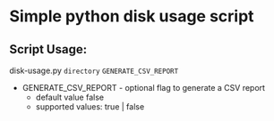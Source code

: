 # Simple python disk usage script

## Script Usage:
disk-usage.py `directory` `GENERATE_CSV_REPORT`
- GENERATE_CSV_REPORT - optional flag to generate a CSV report
  - default value false
  - supported values: true | false
